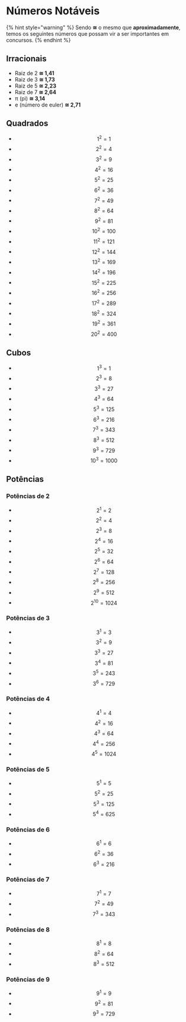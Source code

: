 # Números Notáveis

{% hint style="warning" %}
Sendo **≅** o mesmo que **aproximadamente**, temos os seguintes números que possam vir a ser importantes em concursos.
{% endhint %}

## Irracionais

* Raiz de 2 **≅ 1,41**
* Raiz de 3 **≅ 1,73**
* Raiz de 5 **≅ 2,23**
* Raiz de 7 **≅ 2,64**
* π (pi) **≅ 3,14**
* e (número de euler) **≅ 2,71**

## Quadrados

* $$1^2 = 1$$
* $$2^2 = 4$$
* $$3^2 = 9$$
* $$4^2 = 16$$
* $$5^2 = 25$$
* $$6^2 = 36$$
* $$7^2 = 49$$
* $$8^2 = 64$$
* $$9^2 = 81$$
* $$10^2 = 100$$
* $$11^2 = 121$$
* $$12^2 = 144$$
* $$13^2 = 169$$
* $$14^2 = 196$$
* $$15^2 = 225$$
* $$16^2 = 256$$
* $$17^2 = 289$$
* $$18^2 = 324$$
* $$19^2 = 361$$
* $$20^2 = 400$$

## Cubos

* $$1^3 = 1$$
* $$2^3 = 8$$
* $$3^3 = 27$$
* $$4^3 = 64$$
* $$5^3 = 125$$
* $$6^3 = 216$$
* $$7^3 = 343$$
* $$8^3 = 512$$
* $$9^3 = 729$$
* $$10^3 = 1000$$

## Potências

### Potências de 2&#x20;

* $$2^1 = 2$$
* $$2^2 = 4$$
* $$2^3 = 8$$
* $$2^4 = 16$$
* $$2^5 = 32$$
* $$2^6 = 64$$
* $$2^7 = 128$$
* $$2^8 = 256$$
* $$2^9 = 512$$
* $$2^{10} = 1024$$

### Potências de 3

* $$3^1 = 3$$
* $$3^2 = 9$$
* $$3^3 = 27$$
* $$3^4 = 81$$
* $$3^5 = 243$$
* $$3^6 = 729$$

### Potências de 4

* $$4^1 = 4$$
* $$4^2 = 16$$
* $$4^3 = 64$$
* $$4^4 = 256$$
* $$4^5 = 1024$$

### Potências de 5

* $$5^1 = 5$$
* $$5^2 = 25$$
* $$5^3 = 125$$
* $$5^4 = 625$$

### Potências de 6&#x20;

* $$6^1 = 6$$
* $$6^2 = 36$$
* $$6^3 = 216$$

### Potências de 7

* $$7^1 = 7$$
* $$7^2 = 49$$
* $$7^3 = 343$$

### Potências de 8

* $$8^1 = 8$$
* $$8^2 = 64$$
* $$8^3 = 512$$

### Potências de 9

* $$9^1 = 9$$
* $$9^2 = 81$$
* $$9^3 = 729$$

